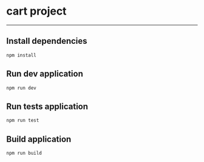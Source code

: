# cart project

---

## Install dependencies

```
npm install
```

## Run dev application

```
npm run dev
```

## Run tests application

```
npm run test
```

## Build application

```
npm run build
```
